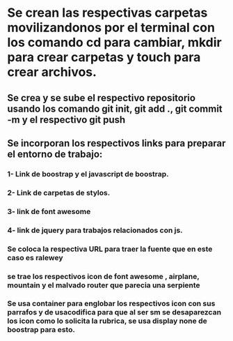 # Se crean las respectivas carpetas movilizandonos por el terminal con los comando cd  para cambiar, mkdir para crear  carpetas y touch para crear archivos. 

## Se crea y se sube el respectivo repositorio usando los comando git init, git add ., git commit -m y el respectivo git push

## Se incorporan los respectivos links para preparar el entorno de trabajo: 
### 1- Link de boostrap y el javascript de boostrap.
### 2- Link de carpetas de stylos.
### 3- link de font awesome
### 4- link de jquery para trabajos relacionados con js.

### Se coloca la respectiva URL para traer la fuente que en este caso es ralewey

### se trae los respectivos icon de font awesome , airplane, mountain y el malvado router que parecia una serpiente
### Se usa  container para englobar los respectivos icon con sus parrafos y de usacodifica para que al ser sm se desaparezcan los icon como lo solicita la rubrica, se usa display none de boostrap para esto. 